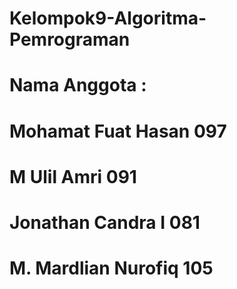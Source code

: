 # Kelompok9-Algoritma-Pemrograman
# Nama Anggota :
#  Mohamat Fuat Hasan   097
#  M Ulil Amri          091
#  Jonathan Candra I    081
#  M. Mardlian Nurofiq  105
#
#
#
